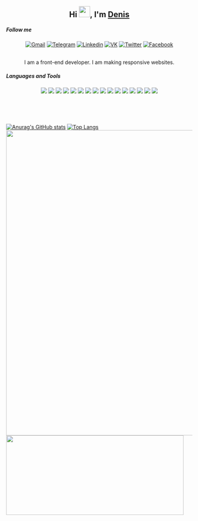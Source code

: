 <h2 align="center">Hi <img src="https://raw.githubusercontent.com/aemmadi/aemmadi/master/wave.gif" width="30px">, I'm <a href="https://denis-developer.github.io">Denis</a></h2>
<h5>Follow me</h5>
<div align="center">
  <a href="mailto:fedorov.denis.developer@gmail.com"><img alt="Gmail" src="https://img.shields.io/badge/Gmail-D14836?style=for-the-badge&logo=gmail&logoColor=white"></a>
  <a href="https://t.me/IamDisaster"><img alt="Telegram" src="https://img.shields.io/badge/Telegram-2CA5E0?style=for-the-badge&logo=telegram&logoColor=white"></a>
  <a href="https://www.linkedin.com/in/denisdeveloper/"><img alt="Linkedin" src="https://img.shields.io/badge/LinkedIn-0077B5?style=for-the-badge&logo=linkedin&logoColor=white"></a>
  <a href="https://vk.com/iamdisaster"><img alt="VK" src="https://img.shields.io/badge/-Vkontakte-2787f5?style=for-the-badge&logo=Vk&logoColor=white"></a>
  <a href="https://twitter.com/Denis20935060"><img alt="Twitter" src="https://img.shields.io/badge/Twitter-1DA1F2?style=for-the-badge&logo=twitter&logoColor=white"></a>
  <a href="https://www.facebook.com/developerdenis"><img alt="Facebook" src="https://img.shields.io/badge/Facebook-1877F2?style=for-the-badge&logo=facebook&logoColor=white"></a>
  
</div> <br>

<p align="center">I am a front-end developer. I am making responsive websites.</p> 

<h5>Languages and Tools</h5>
<p  align="center">
    <img src="https://img.shields.io/badge/-html5-E44D26?style=for-the-badge&logo=html5&logoColor=white">
    <img src="https://img.shields.io/badge/-css3-25A1E1?style=for-the-badge&logo=css3&logoColor=white">
    <img src="https://img.shields.io/badge/-javascript-F1A324?style=for-the-badge&logo=javascript&logoColor=white">
    <img src="https://img.shields.io/badge/-jquery-0868AC?style=for-the-badge&logo=jquery&logoColor=white">
    <img src="https://img.shields.io/badge/-sass-C76494?style=for-the-badge&logo=sass&logoColor=white">
    <img src="https://img.shields.io/badge/-less-1D3F6C?style=for-the-badge&logo=less&logoColor=white">
    <img src="https://img.shields.io/badge/-github-1B1F23?style=for-the-badge&logo=github&logoColor=white">
    <img src="https://img.shields.io/badge/-git-E84E31?style=for-the-badge&logo=git&logoColor=white">
    <img src="https://img.shields.io/badge/-gulp-CA4545?style=for-the-badge&logo=gulp&logoColor=white">
    <img src="https://img.shields.io/badge/-pug-53312A?style=for-the-badge&logo=pug&logoColor=white">
    <img src="https://img.shields.io/badge/-bootstrap-563D7C?style=for-the-badge&logo=bootstrap&logoColor=white">
    <img src="https://img.shields.io/badge/-stylelint-000000?style=for-the-badge&logo=stylelint&logoColor=white">
    <img src="https://img.shields.io/badge/-eslint-4930BD?style=for-the-badge&logo=eslint&logoColor=white">
    <img src="https://img.shields.io/badge/-gulplint-53312A?style=for-the-badge&logo=eslint&logoColor=white">
    <img src="https://img.shields.io/badge/-npm-C53635?style=for-the-badge&logo=npm&logoColor=white">
    <img src="https://img.shields.io/badge/-photoshop-2FA3F7?style=for-the-badge&logo=adobe-photoshop&logoColor=white">
  
</p> <br><br><br>

[![Anurag's GitHub stats](https://github-readme-stats.vercel.app/api?username=Denis-developer&show_icons=true&theme=onedark)](https://github.com/anuraghazra/github-readme-stats)
[![Top Langs](https://github-readme-stats.vercel.app/api/top-langs/?username=Denis-developer&layout=compact&theme=onedark)](https://github.com/anuraghazra/github-readme-stats)
<img src="https://github-profile-trophy.vercel.app/?username=Denis-developer&column=7&theme=onedark&no-frame=true" width="825px">
<img src="https://github-readme-stats.vercel.app/api/wakatime?username=Denis-developer&theme=onedark&v=2" align="left" width="480px" height="215px">

